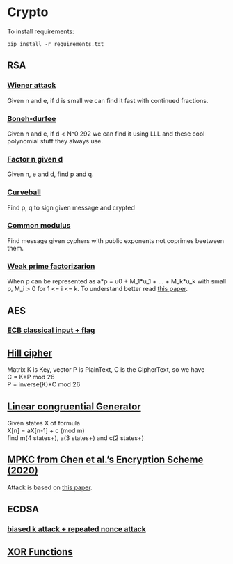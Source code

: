 # Crypto  
To install requirements:  
```
pip install -r requirements.txt
```

## RSA  
### [Wiener attack](./wiener_RSA.py)  
Given n and e, if d is small we can find it fast with continued fractions.  

### [Boneh-durfee](./boneh-durfee.sage)
Given n and e, if d < N^0.292 we can find it using LLL and these cool polynomial stuff they always use.  

### [Factor n given d](./factorNGivenD.py)
Given n, e and d, find p and q.

### [Curveball](./curveball_RSA.gp)  
Find p, q to sign given message and crypted  

### [Common modulus](./rsa_commonmodulus.py)
Find message given cyphers with public exponents not coprimes beetween them.

### [Weak prime factorizarion](./weak_prime.sage)
When p can be represented as a\*p = u0 + M_1\*u_1 + ... + M_k\*u_k with small p, M_i > 0 for 1 <= i <= k. To understand better read [this paper](https://eprint.iacr.org/2015/398.pdf).

## AES  
### [ECB classical input + flag](./solve_ecb.py)

## [Hill cipher](./hill.py)
Matrix K is Key, vector P is PlainText, C is the CipherText, so we have  
C = K*P mod 26  
P = inverse(K)*C mod 26  

## [Linear congruential Generator](./lcg.py)  
Given states X of formula  
X[n] = aX[n-1] + c (mod m)  
find m(4 states+), a(3 states+) and c(2 states+)

## [MPKC from Chen et al.’s Encryption Scheme (2020)](./mpkc_chen.sage)
Attack is based on [this paper](https://eprint.iacr.org/2020/053.pdf).  

## ECDSA

### [biased k attack + repeated nonce attack](./ecdsa.sage)

## [XOR Functions](./xor.py)
